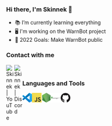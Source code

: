 ### Hi there, I'm Skinnek 👋

- 📚 I’m currently learning everything
- 🖥️ I'm working on the WarnBot project
- 🥅 2022 Goals: Make WarnBot public

### Contact with me

[<img align="left" alt="Skinnek | YouTube" width="22px" src="https://cdn.jsdelivr.net/npm/simple-icons@v3/icons/youtube.svg" />][youtube]
[<img align="left" alt="Skinnek | Discord" width="22px" src="https://cdn.jsdelivr.net/npm/simple-icons@5.18.0/icons/discord.svg" />][discord]

<br />

### Languages and Tools

[<img align="left" alt="Visual Studio Code" width="26px" src="https://raw.githubusercontent.com/github/explore/80688e429a7d4ef2fca1e82350fe8e3517d3494d/topics/visual-studio-code/visual-studio-code.png" />][vscode]
[<img align="left" alt="JavaScript" width="26px" src="https://raw.githubusercontent.com/github/explore/80688e429a7d4ef2fca1e82350fe8e3517d3494d/topics/javascript/javascript.png" />][js]
[<img align="left" alt="Node.js" width="26px" src="https://raw.githubusercontent.com/github/explore/80688e429a7d4ef2fca1e82350fe8e3517d3494d/topics/nodejs/nodejs.png" />][node]
[<img align="left" alt="MongoDB" width="26px" src="https://raw.githubusercontent.com/github/explore/80688e429a7d4ef2fca1e82350fe8e3517d3494d/topics/mongodb/mongodb.png" />][mongodb]
[<img align="left" alt="GitHub" width="26px" src="https://raw.githubusercontent.com/github/explore/78df643247d429f6cc873026c0622819ad797942/topics/github/github.png" />][github]

<br />

[youtube]: https://www.youtube.com/channel/UCgOTVbrgAzvSc33_2rVdHHA
[discord]: https://discord.gg/yAmBFetyUG
[vscode]: https://code.visualstudio.com
[js]: https://wikipedia.org/wiki/JavaScript
[node]: https://nodejs.org/en/
[mongodb]: https://www.mongodb.com
[github]: https://github.com/Skinnek
